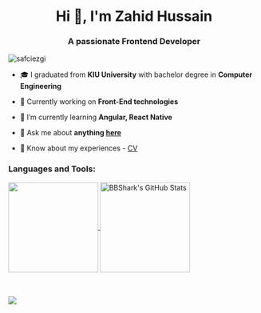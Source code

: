 <h1 align="center">Hi 👋, I'm Zahid Hussain</h1>
<h3 align="center">A passionate Frontend Developer</h3>

<p align="left"> <img src="https://komarev.com/ghpvc/?username=safciezgi&label=Profile%20views&color=0e75b6&style=plastic" alt="safciezgi" /> </p>

- 🎓 I graduated from **KIU University** with bachelor degree in **Computer Engineering**
- 🔭 Currently working on **Front-End technologies**

- 🌱 I’m currently learning **Angular, React Native**

- 💬 Ask me about **anything [here](https://www.linkedin.com/in/zahid-hussain-721825222/)**

- 📄 Know about my experiences - [CV](##)

<h3 align="left">Languages and Tools:</h3>
<p>
  <a href="https://github.com/zahid726" >
    <img align="center" src="https://github-readme-stats.vercel.app/api/top-langs/?layout=compact&username=zahid726&hide=java,html&title_color=ffffff&text_color=c9cacc&icon_color=2bbc8a&bg_color=1d1f21" height="180px"/>
  </a>
  <a href="https://github.com/imran-baitham" >
    <img align="center" src="https://github-readme-stats.vercel.app/api?username=zahid726&show_icons=true&line_height=27&count_private=true&title_color=ffffff&text_color=c9cacc&icon_color=2bbc8a&bg_color=1d1f21" alt="BBShark's GitHub Stats" height="180px"/>
  </a>
 </p>
 
  <br></br>
    <img src="https://activity-graph.herokuapp.com/graph?username=zahid726&theme=redical&hide_border=true">
<br></br>

